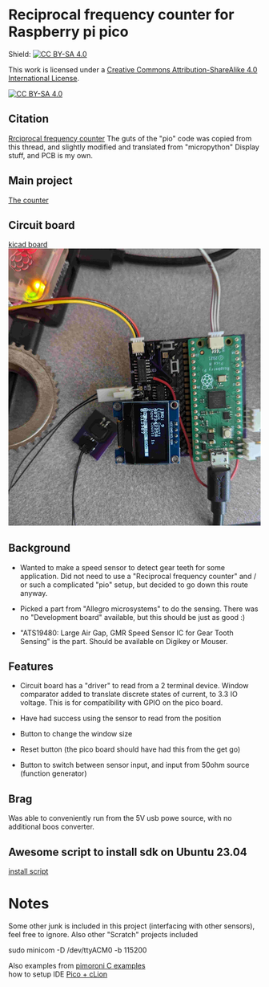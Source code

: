 # Reciprocal frequency counter for Raspberry pi pico

Shield: [![CC BY-SA 4.0][cc-by-sa-shield]][cc-by-sa]

This work is licensed under a
[Creative Commons Attribution-ShareAlike 4.0 International License][cc-by-sa].

[![CC BY-SA 4.0][cc-by-sa-image]][cc-by-sa]

[cc-by-sa]: http://creativecommons.org/licenses/by-sa/4.0/
[cc-by-sa-image]: https://licensebuttons.net/l/by-sa/4.0/88x31.png
[cc-by-sa-shield]: https://img.shields.io/badge/License-CC%20BY--SA%204.0-lightgrey.svg


## Citation
[Rrciprocal frequency counter](https://forums.raspberrypi.com/viewtopic.php?t=306250)
 The guts of the "pio" code was copied from this thread, and slightly modified and translated from "micropython"
 Display stuff, and PCB is my own.

## Main project
[The counter](pico_display_oled/main.cpp)



## Circuit board
[kicad board](kicad_pico_counter_new)
![](rotation_counter_pico.jpg)



## Background
- Wanted to make a speed sensor to detect gear teeth for some application. Did not need to use a "Reciprocal frequency counter" and / or such
a complicated "pio" setup, but decided to go down this route anyway.

- Picked a part from "Allegro microsystems" to do the sensing. There was no "Development board" available, but this should be just as good :)

- "ATS19480: Large Air Gap, GMR Speed Sensor IC for Gear Tooth Sensing" is the part. Should be available on Digikey or Mouser.

## Features
- Circuit board has a "driver" to read from a 2 terminal device. Window comparator added to translate discrete states of current, to 3.3 IO voltage.
This is for compatibility with GPIO on the pico board.

- Have had success using the sensor to read from the position 

- Button to change the window size

- Reset button (the pico board should have had this from the get go)

- Button to switch between sensor input, and input from 50ohm source (function generator)


## Brag
Was able to conveniently run from the 5V usb powe source, with no additional boos converter.

## Awesome script to install sdk on Ubuntu 23.04
[install script](NOTES/install_raspberry_pico.sh) 

# Notes
Some other junk is included in this project (interfacing with other sensors), feel free to ignore. Also other "Scratch" projects included


sudo minicom -D /dev/ttyACM0 -b 115200  

Also examples from [pimoroni C examples](https://github.com/pimoroni/pimoroni-pico/tree/main/examples)  
how to setup IDE [Pico + cLion](https://forums.raspberrypi.com/viewtopic.php?t=310446)  

